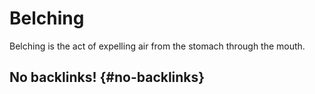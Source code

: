 # Belching


Belching is the act of expelling air from the stomach through the mouth.


## No backlinks! {#no-backlinks}

